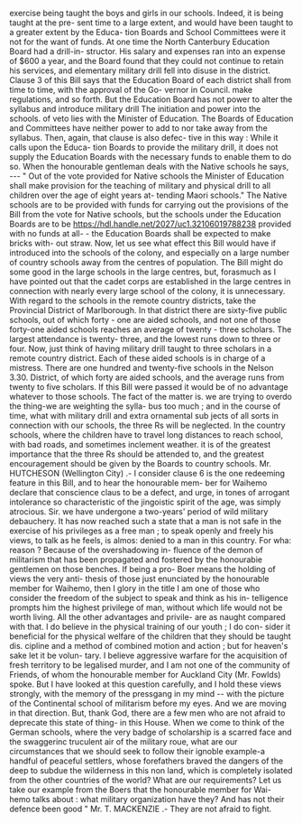 exercise being taught the boys and girls in our schools. Indeed, it is being taught at the pre- sent time to a large extent, and would have been taught to a greater extent by the Educa- tion Boards and School Committees were it not for the want of funds. At one time the North Canterbury Education Board had a drill-in- structor. His salary and expenses ran into an expense of $600 a year, and the Board found that they could not continue to retain his services, and elementary military drill fell into disuse in the district. Clause 3 of this Bill says that the Education Board of each district shall from time to time, with the approval of the Go- vernor in Council. make regulations, and so forth. But the Education Board has not power to alter the syllabus and introduce military drill The initiation and power into the schools. of veto lies with the Minister of Education. The Boards of Education and Committees have neither power to add to nor take away from the syllabus. Then, again, that clause is also defec- tive in this way : While it calls upon the Educa- tion Boards to provide the military drill, it does not supply the Education Boards with the necessary funds to enable them to do so. When the honourable gentleman deals with the Native schools he says, --- " Out of the vote provided for Native schools the Minister of Education shall make provision for the teaching of military and physical drill to all children over the age of eight years at- tending Maori schools." The Native schools are to be provided with funds for carrying out the provisions of the Bill from the vote for Native schools, but the schools under the Education Boards are to be https://hdl.handle.net/2027/uc1.32106019788238 provided with no funds at all- - the Education Boards shall be expected to make bricks with- out straw. Now, let us see what effect this Bill would have if introduced into the schools of the colony, and especially on a large number of country schools away from the centres of population. The Bill might do some good in the large schools in the large centres, but, forasmuch as I have pointed out that the cadet corps are established in the large centres in connection with nearly every large school of the colony, it is unnecessary. With regard to the schools in the remote country districts, take the Provincial District of Marlborough. In that district there are sixty-five public schools, out of which forty - one are aided schools, and not one of those forty-one aided schools reaches an average of twenty - three scholars. The largest attendance is twenty- three, and the lowest runs down to three or four. Now, just think of having military drill taught to three scholars in a remote country district. Each of these aided schools is in charge of a mistress. There are one hundred and twenty-five schools in the Nelson 3.30. District, of which forty are aided schools, and the average runs from twenty to five scholars. If this Bill were passed it would be of no advantage whatever to those schools. The fact of the matter is. we are trying to overdo the thing-we are weighting the sylla- bus too much ; and in the course of time, what with military drill and extra ornamental sub jects of all sorts in connection with our schools, the three Rs will be neglected. In the country schools, where the children have to travel long distances to reach school, with bad roads, and sometimes inclement weather. it is of the greatest importance that the three Rs should be attended to, and the greatest encouragement should be given by the Boards to country schools. Mr. HUTCHESON (Wellington City) .- I consider clause 6 is the one redeeming feature in this Bill, and to hear the honourable mem- ber for Waihemo declare that conscience claus to be a defect, and urge, in tones of arrogant intolerance so characteristic of the jingoistic spirit of the age, was simply atrocious. Sir. we have undergone a two-years' period of wild military debauchery. It has now reached such a state that a man is not safe in the exercise of his privileges as a free man ; to speak openly and freely his views, to talk as he feels, is almos: denied to a man in this country. For wha: reason ? Because of the overshadowing in- fluence of the demon of militarism that has been propagated and fostered by the honourabie gentlemen on those benches. If being a pro- Boer means the holding of views the very anti- thesis of those just enunciated by the honourable member for Waihemo, then I glory in the title I am one of those who consider the freedom of the subject to speak and think as his in- telligence prompts him the highest privilege of man, without which life would not be worth living. All the other advantages and privile- are as naught compared with that. I do believe in the physical training of our youth ; I do con- sider it beneficial for the physical welfare of the children that they should be taught dis. cipline and a method of combined motion and action ; but for heaven's sake let it be volun- tary. I believe aggressive warfare for the acquisition of fresh territory to be legalised murder, and I am not one of the community of Friends, of whom the honourable member for Auckland City (Mr. Fowlds) spoke. But I have looked at this question carefully, and I hold these views strongly, with the memory of the pressgang in my mind -- with the picture of the Continental school of militarism before my eyes. And we are moving in that direction. But, thank God, there are a few men who are not afraid to deprecate this state of thing- in this House. When we come to think of the German schools, where the very badge of scholarship is a scarred face and the swaggerinc truculent air of the military roue, what are our circumstances that we should seek to follow their ignoble example-a handful of peaceful settlers, whose forefathers braved the dangers of the deep to subdue the wilderness in this non land, which is completely isolated from the other countries of the world? What are our requirements? Let us take our example from the Boers that the honourable member for Wai- hemo talks about : what military organization have they? And has not their defence been good " Mr. T. MACKENZIE .- They are not afraid to fight. 